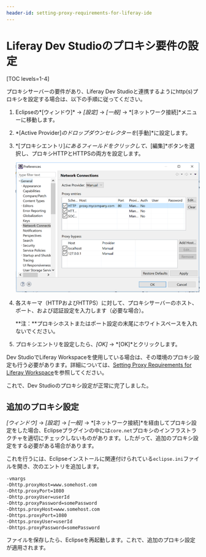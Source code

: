 ```yaml
---
header-id: setting-proxy-requirements-for-liferay-ide
---
```


# Liferay Dev Studioのプロキシ要件の設定

[TOC levels=1-4]

プロキシサーバーの要件があり、Liferay Dev Studioと連携するようにhttp(s)プロキシを設定する場合は、以下の手順に従ってください。

1. Eclipseの*[ウィンドウ]* → *[設定]* → *[一般]* → *[ネットワーク接続]*メニューに移動します。

2. *[Active Provider]*のドロップダウンセレクターを*[手動]*に設定します。

3. *[プロキシエントリ]*にあるフィールドをクリックして、*[編集]*ボタンを選択し、プロキシHTTPとHTTPSの両方を設定します。

   ![図1：Dev Studioの[ネットワーク接続]メニューでプロキシを設定できます。](../../../images/ide-network-connections.png)

4. 各スキーマ（HTTPおよびHTTPS）に対して、プロキシサーバーのホスト、ポート、および認証設定を入力します（必要な場合）。

   **注：**プロキシホストまたはポート設定の末尾にホワイトスペースを入れないでください。

5. プロキシエントリを設定したら、*[OK]* → *[OK]*とクリックします。

Dev StudioでLiferay Workspaceを使用している場合は、その環境のプロキシ設定も行う必要があります。詳細については、[Setting Proxy Requirements for Liferay Workspace](/docs/7-1/tutorials/-/knowledge_base/t/setting-proxy-requirements-for-liferay-workspace)を参照してください。

 これで、Dev Studioのプロキシ設定が正常に完了しました。

## 追加のプロキシ設定

*[ウィンドウ]* → *[設定]* → *[一般]* → *[ネットワーク接続]*を経由してプロキシ設定をした場合、Eclipseプラグインの中には`core.net`プロキシのインフラストラクチャを適切にチェックしないものがあります。したがって、追加のプロキシ設定をする必要がある場合があります。

これを行うには、Eclipseインストールに関連付けられている`eclipse.ini`ファイルを開き、次のエントリを追加します。

    -vmargs
    -Dhttp.proxyHost=www.somehost.com
    -Dhttp.proxyPort=1080
    -Dhttp.proxyUser=userId
    -Dhttp.proxyPassword=somePassword
    -Dhttps.proxyHost=www.somehost.com
    -Dhttps.proxyPort=1080
    -Dhttps.proxyUser=userId
    -Dhttps.proxyPassword=somePassword

ファイルを保存したら、Eclipseを再起動します。これで、追加のプロキシ設定が適用されます。

